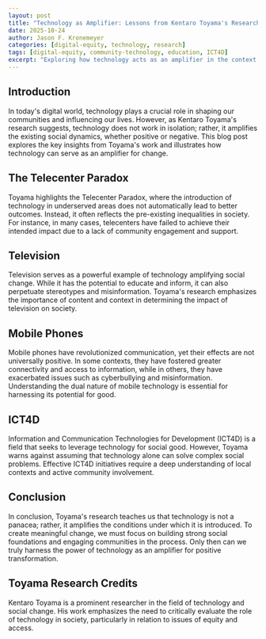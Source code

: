 ```yaml
---
layout: post
title: "Technology as Amplifier: Lessons from Kentaro Toyama's Research"
date: 2025-10-24
author: Jason F. Kronemeyer
categories: [digital-equity, technology, research]
tags: [digital-equity, community-technology, education, ICT4D]
excerpt: "Exploring how technology acts as an amplifier in the context of digital equity and community engagement."
---
```


## Introduction
In today's digital world, technology plays a crucial role in shaping our communities and influencing our lives. However, as Kentaro Toyama's research suggests, technology does not work in isolation; rather, it amplifies the existing social dynamics, whether positive or negative. This blog post explores the key insights from Toyama's work and illustrates how technology can serve as an amplifier for change.

## The Telecenter Paradox
Toyama highlights the Telecenter Paradox, where the introduction of technology in underserved areas does not automatically lead to better outcomes. Instead, it often reflects the pre-existing inequalities in society. For instance, in many cases, telecenters have failed to achieve their intended impact due to a lack of community engagement and support.

## Television
Television serves as a powerful example of technology amplifying social change. While it has the potential to educate and inform, it can also perpetuate stereotypes and misinformation. Toyama's research emphasizes the importance of content and context in determining the impact of television on society.

## Mobile Phones
Mobile phones have revolutionized communication, yet their effects are not universally positive. In some contexts, they have fostered greater connectivity and access to information, while in others, they have exacerbated issues such as cyberbullying and misinformation. Understanding the dual nature of mobile technology is essential for harnessing its potential for good.

## ICT4D
Information and Communication Technologies for Development (ICT4D) is a field that seeks to leverage technology for social good. However, Toyama warns against assuming that technology alone can solve complex social problems. Effective ICT4D initiatives require a deep understanding of local contexts and active community involvement.

## Conclusion
In conclusion, Toyama's research teaches us that technology is not a panacea; rather, it amplifies the conditions under which it is introduced. To create meaningful change, we must focus on building strong social foundations and engaging communities in the process. Only then can we truly harness the power of technology as an amplifier for positive transformation.

## Toyama Research Credits
Kentaro Toyama is a prominent researcher in the field of technology and social change. His work emphasizes the need to critically evaluate the role of technology in society, particularly in relation to issues of equity and access.